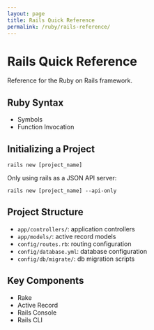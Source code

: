 ```yaml
---
layout: page
title: Rails Quick Reference
permalink: /ruby/rails-reference/
---
```


# Rails Quick Reference

Reference for the Ruby on Rails framework.

## Ruby Syntax
- Symbols
- Function Invocation

## Initializing a Project

``rails new [project_name]``

Only using rails as a JSON API server:

``rails new [project_name] --api-only``

## Project Structure

- `app/controllers/`: application controllers
- `app/models/`: active record models
- `config/routes.rb`: routing configuration
- `config/database.yml`: database configuration
- `config/db/migrate/`: db migration scripts

## Key Components
- Rake
- Active Record
- Rails Console
- Rails CLI

